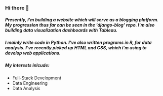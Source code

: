 ### Hi there 👋

##### Presently, i'm building a website which will serve as a blogging platform. My progression thus far can be seen in the 'django-blog' repo. I'm also building data visualization dashboards with Tableau. 

##### I mainly write code in Python. I've also written programs in R, for data analysis. I've recently picked up HTML and CSS, which i'm using to develop web applications.

##### My interests inlcude:
* Full-Stack Development
* Data Engineering
* Data Analysis

